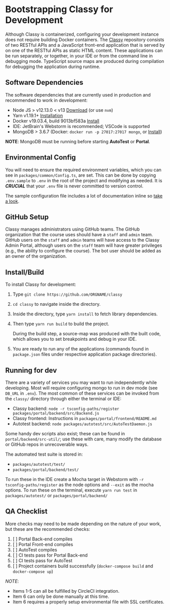 # Bootstrapping Classy for Development

Although Classy is containerized, configuring your development instance does not require building Docker containers. The [Classy](https://github.com/ubccpsc/classy) repository consists of two RESTful APIs and a JavaScript front-end application that is served by on one of the RESTful APIs as static HTML content. These applications can be run separately, or together, in your IDE or from the command line in debugging mode. TypeScript source maps are produced during compilation for debugging the application during runtime.

## Software Dependencies

The software dependencies that are currently used in production and recommended to work in development:

- Node JS > v12.13.0 < v13 [Download](https://nodejs.org/en/download/) (or use `nvm`)
- Yarn v1.19.1+ [Installation](https://yarnpkg.com/lang/en/docs/install)
- Docker v19.03.4, build 9013bf583a [Install](https://docs.docker.com/install/)
- IDE: JetBrain's Webstorm is recommended; VSCode is supported
- MongoDB > 3.6.7 (Docker: `docker run -p 27017:27017 mongo`, or [Install](https://docs.mongodb.com/manual/installation/))

**NOTE**: MongoDB must be running before starting **AutoTest** or **Portal**.

## Environmental Config

You will need to ensure the required environment variables, which you can see in `packages/common/Config.ts`, are set. This can be done by copying `.env.sample` to `.env` in the root of the project and modifying as needed. It is ***CRUCIAL*** that your `.env` file is never committed to version control.

The sample configuration file includes a lot of documentation inline so [take a look](https://github.com/ubccpsc/classy/blob/master/.env.sample).

## GitHub Setup

Classy manages administrators using GitHub teams. The GitHub organization that the course uses should have a `staff` and `admin` team. GitHub users on the `staff` and `admin` teams will have access to the Classy Admin Portal, although users on the `staff` team will have greater privileges (e.g., the ability to configure the course). The bot user should be added as an owner of the organization.

## Install/Build

To install Classy for development:

1. Type `git clone https://github.com/ORGNAME/classy`
2. `cd classy` to navigate inside the directory.
3. Inside the directory, type `yarn install` to fetch library dependencies.
4. Then type `yarn run build` to build the project.

   During the build step, a source-map was produced with the built code, which allows you to set breakpoints and debug in your IDE.

5. You are ready to run any of the applications (commands found in `package.json` files under respective application package directories).

## Running for dev

There are a variety of services you may want to run independently while developing.
Most will require configuring mongo to run in dev mode (see `DB_URL` in `.env`). 
The most common of these services can be invoked from the `classy/` directory through either the terminal or IDE:

* Classy backend: `node -r tsconfig-paths/register packages/portal/backend/src/Backend.js`
* Classy frontend: Instructions in `packages/portal/frontend/README.md`
* Autotest backend: `node packages/autotest/src/AutoTestDaemon.js`
 
Some handy dev scripts also exist; these can be found in `portal/backend/src-util/`; use these with care, many modify the database or GitHub repos in unrecoverable ways. 

The automated test suite is stored in:
* `packages/autotest/test/`
* `packages/portal/backend/test/`

To run these in the IDE create a Mocha target in Webstorm with `-r tsconfig-paths/register` as the node options and `--exit` as the mocha options.
To run these on the terminal, execute `yarn run test` in `packages/autotest/` or `packages/portal/backend/`

## QA Checklist

More checks may need to be made depending on the nature of your work, but these are the recommended checks:

1. [ ] Portal Back-end compiles
2. [ ] Portal Front-end compiles
3. [ ] AutoTest compiles
4. [ ] CI tests pass for Portal Back-end
5. [ ] CI tests pass for AutoTest
6. [ ] Project containers build successfully (`docker-compose build` and `docker-compose up`)

*NOTE*:

- Items 1-5 can all be fulfilled by CircleCI integration.
- Item 6 can only be done manually at this time.
- Item 6 requires a properly setup environmental file with SSL certificates.
